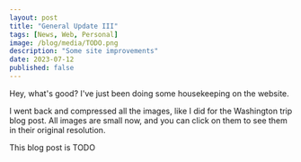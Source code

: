 ```yaml
---
layout: post
title: "General Update III"
tags: [News, Web, Personal]
image: /blog/media/TODO.png
description: "Some site improvements"
date: 2023-07-12
published: false
---
```


Hey, what's good? I've just been doing some housekeeping on the website.

I went back and compressed all the images, like I did for the Washington trip blog post. All images are small now, and you can click on them to see them in their original resolution.

This blog post is TODO